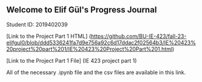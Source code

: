 ## Welcome to Elif Gül's Progress Journal
Student ID: 2019402039

[Link to the Project Part 1 HTML] (https://github.com/BU-IE-423/fall-23-elifgul0/blob/ddd5336241fa7d9e756a92c6d17ddac2f02564b3/IE%20423%20project%20part%201/IE%20423%20Project%20Part%201.html)

[Link to the Project Part 1 File] (IE 423 project part 1)

All of the necessary .ipynb file and the csv files are available in this link.
